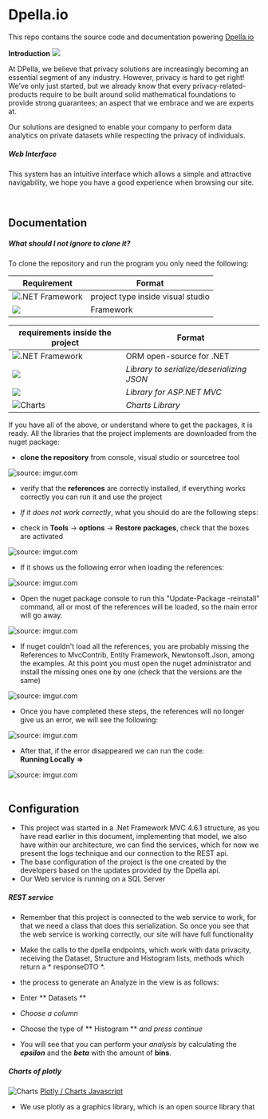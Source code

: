# Dpella.io
This repo contains the source code and documentation powering [Dpella.io](https://www.dpella.io/ "Dpella.io")

 **Introduction**  ![](https://img.shields.io/badge/Dpella.io-Demo-success)
 
At DPella, we believe that privacy solutions are increasingly becoming an essential segment of any industry. However, privacy is hard to get right! We’ve only just started, but we already know that every privacy-related-products require to be built around solid mathematical foundations to provide strong guarantees; an aspect that we embrace and we are experts at.

Our solutions are designed to enable your company to perform data analytics on private datasets while respecting the privacy of individuals.

##### Web Interface
This system has an intuitive interface which allows a simple and attractive navigability, we hope you have a good experience when browsing our site.

<br>

## Documentation

##### What should I not ignore to clone it?
To clone the repository and run the program you only need the following:

| Requirement  | Format                    |
|----------------|----------------------- |
| ![.NET Framework](https://img.shields.io/badge/.Net%20Framework-4.6.1-informational) | project type inside visual studio |
|  ![](https://img.shields.io/badge/Visual%20Studio%20IDE-2019-9cf) | Framework |

|requirements inside the project | Format                    |
|----------------------------------- | --------------------- |
| ![.NET Framework](https://img.shields.io/badge/Entity%20Framework-6.x-critical)        |  ORM open-source for .NET    |
| ![](https://img.shields.io/badge/Newtonsoft%20JSON-12.0.3-critical) | *Library to serialize/deserializing JSON* |
|  ![](https://img.shields.io/badge/MvcContrib-2.0.95-critical)| *Library  for ASP.NET MVC* |
| ![Charts](https://img.shields.io/badge/plotly.com%2Fjavascript-Charts-critical) |  *Charts Library*|

If you have all of the above, or understand where to get the packages, it is ready.
All the libraries that the project implements are downloaded from the nuget package:

- **clone the repository** from console, visual studio or sourcetree tool

<img src="https://i.imgur.com/sXdSqD0.png" title="source: imgur.com" />

- verify that the **references** are correctly installed, if everything works correctly you can run it and use the project

- *If it does not work correctly*, what you should do are the following steps:

- check in **Tools** -> **options** -> **Restore packages**, check that the boxes are activated

<img src="https://i.imgur.com/UD99Xjz.png" title="source: imgur.com" />

-  If it shows us the following error when loading the references:

<img src="https://i.imgur.com/3GeXWiS.png" title="source: imgur.com" />

-  Open the nuget package console to run this "Update-Package -reinstall" command, all or most of the references will be loaded, so the main error will go away.
<img src="https://i.imgur.com/IoDL3Se.png" title="source: imgur.com" />

- If nuget couldn't load all the references, you are probably missing the References to MvcContrib, Entity Framework, Newtonsoft.Json, among the examples. At this point you must open the nuget administrator and install the missing ones one by one (check that the versions are the same)

<img src="https://i.imgur.com/uiileve.png" title="source: imgur.com" />

- Once you have completed these steps, the references will no longer give us an error, we will see the following:

<img src="https://i.imgur.com/QL1cK0U.png" title="source: imgur.com" />

- After that, if the error disappeared we can run the code: <br>
**Running Locally**  **=>**

<img src="https://i.imgur.com/RHv80nT.png" title="source: imgur.com" />

<br>
<br>

## Configuration

- This project was started in a .Net Framework MVC 4.6.1 structure, as you have read earlier in this document, implementing that model, we also have within our architecture, we can find the services, which for now we present the logs technique and our connection to the REST api.
- The base configuration of the project is the one created by the developers based on the updates provided by the Dpella api.
- Our Web service is running on a SQL Server

##### REST service
- Remember that this project is connected to the web service to work, for that we need a class that does this serialization. So once you see that the web service is working correctly, our site will have full functionality
- Make the calls to the dpella endpoints, which work with data privacity, receiving the Dataset, Structure and Histogram lists, methods which return a * responseDTO *.

- the process to generate an Analyze in the view is as follows:
 - Enter ** Datasets **
 - *Choose a column*
 - Choose the type of ** Histogram ** *and press continue*
 - You will see that you can perform your *analysis* by calculating the ***epsilon*** and the ***beta*** with the amount of **bins**.

##### Charts of plotly 
![Charts](https://img.shields.io/badge/plotly.com%2Fjavascript-Charts-9cf) [Plotly / Charts Javascript](https://plotly.com/javascript/error-bars/#horizontal-error-bars "Plotly / Charts Javascript")
- We use plotly as a graphics library, which is an open source library that
